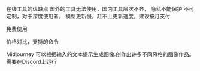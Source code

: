 在线工具的优缺点
国外的工具无法使用，国内工具层次不齐，
隐私不能保护
不可定制，对于深度使用者，
模型更新慢，赶不上更新速度，建议按月支付

免费使用

价格对比，支持的命令


Midjourney 
可以根据输入的文本提示生成图像.创作出许多不同风格的图像作品。需要在Discord上运行

